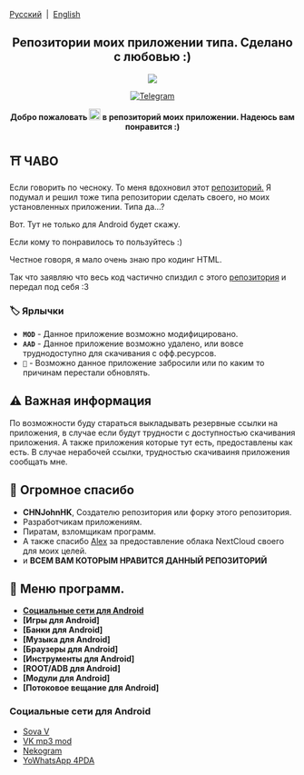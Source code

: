 <div align="left">
<a href="/README.md">Русский</a> &nbsp;|&nbsp;
<a href="/README_EN.md">English</a> 
</div>

<h2 align="center">Репозитории моих приложении типа. Сделано с любовью :)</h2>
<p align="center">
  <img src="https://i.ibb.co/Jvw1R0D/anm8094.jpg">
</p>
<p align="center">
  <a href="https://t.me/colaytbio">
    <img src="https://img.shields.io/badge/dynamic/json?style=for-the-badge&colorA=DAE9FC&colorB=056DE8&label=about me TG&logo=telegram&query=%24.data.totalSubs&url=https%3A%2F%2Fapi.spencerwoo.com%2Fsubstats%2F%3Fsource%3Dtelegram%26queryKey%3Dcolaytbio" alt="Telegram">
  </a>
<p align="center"><b>Добро пожаловать  <img src="https://raw.githubusercontent.com/Tarikul-Islam-Anik/Animated-Fluent-Emojis/master/Emojis/Travel%20and%20places/Glowing%20Star.png" alt="Glowing Star" width="20" height="20"/>  в репозиторий моих приложении. Надеюсь вам понравится :)</b></p>

## ⛩️ ЧАВО
Если говорить по чесноку. То меня вдохновил этот [репозиторий.](https://github.com/CHNJohnHK/Material-You-App-Repository) Я подумал и решил тоже типа репозитории сделать своего, но моих установленных приложении. Типа да...? 

Вот. Тут не только для Android будет скажу.

Если кому то понравилось то пользуйтесь :)

Честное говоря, я мало очень знаю про кодинг HTML. 

Так что заявляю что весь код частично спиздил с этого [репозитория](https://github.com/CHNJohnHK/Material-You-App-Repository) и передал под себя :3

### 🏷️ Ярлычки

- **`MOD`** - Данное приложение возможно модифицировано.
- **`AAD`** - Данное приложение возможно удалено, или вовсе труднодоступно для скачивания с офф.ресурсов.
- **`👻`** - Возможно данное приложение забросили или по каким то причинам перестали обновлять.

## ⚠️ Важная информация
По возможности буду стараться выкладывать резервные ссылки на приложения, в случае если будут трудности с доступностью скачивания приложения. А также приложения которые тут есть, предоставлены как есть.
В случае нерабочей ссылки, трудностью скачиваиня приложения сообщать мне.

## 💖 Огромное спасибо
- **CHNJohnHK**, Создателю репозитория или форку этого репозитория.
- Разработчикам приложениям.
- Пиратам, взломщикам программ.
- А также спасибо [Alex](https://t.me/dw24th) за предоставление облака NextCloud своего для моих целей. 
- и **ВСЕМ ВАМ КОТОРЫМ НРАВИТСЯ ДАННЫЙ РЕПОЗИТОРИЙ**

## 📜 Меню программ.

- **[Социальные сети для Android](#%D1%81%D0%BE%D1%86%D0%B8%D0%B0%D0%BB%D1%8C%D0%BD%D1%8B%D0%B5-%D1%81%D0%B5%D1%82%D0%B8-%D0%B4%D0%BB%D1%8F-android)**
- **[Игры для Android]**
- **[Банки для Android]**
- **[Музыка для Android]**
- **[Браузеры для Android]**
- **[Инструменты для Android]**
- **[ROOT/ADB для Android]**
- **[Модули для Android]**
- **[Потоковое вещание для Android]**

### Социальные сети для Android
- [Sova V](https://t.me/sovaV)
- [VK mp3 mod](https://github.com/egormetlitsky/vkmp3mod-builds/releases)
- [Nekogram](https://nekogram.app/)
- [YoWhatsApp 4PDA](https://4pda.to/forum/index.php?showtopic=186375&st=36240#entry94009972)
